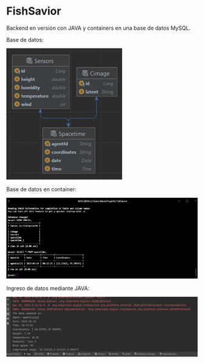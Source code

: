 # FishSavior

Backend en versión con JAVA y containers en una base de datos MySQL.

Base de datos:

![tablas de la base de datos](/assets/tablas.png)

Base de datos en container:

![Docker container](/assets/MySQLC.png)

Ingreso de datos mediante JAVA:

![datos subidos con JAVA](/assets/data%20update.png)